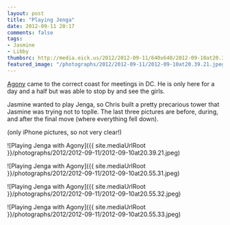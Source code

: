 ```yaml
---
layout: post
title: "Playing Jenga"
date: 2012-09-11 20:17
comments: false
tags: 
- Jasmine
- Libby
thumbsrc: http://media.eick.us/2012/2012-09-11/640x640/2012-09-10at20.39.21.jpeg
featured_image: "/photographs/2012/2012-09-11/2012-09-10at20.39.21.jpeg"
---
```

[Agony](/blog/2012/08/28/agony-in-virginia/) came to the correct coast for meetings in DC.  He is only here for a day and a half but was able to stop by and see the girls.

Jasmine wanted to play Jenga, so Chris built a pretty precarious tower that Jasmine was trying not to toplle.  The last three pictures are before, during, and after the final move (where everything fell down).

(only iPhone pictures, so not very clear!)

![Playing Jenga with Agony]({{ site.mediaUrlRoot }}/photographs/2012/2012-09-11/2012-09-10at20.39.21.jpeg)

![Playing Jenga with Agony]({{ site.mediaUrlRoot }}/photographs/2012/2012-09-11/2012-09-10at20.55.31.jpeg)

![Playing Jenga with Agony]({{ site.mediaUrlRoot }}/photographs/2012/2012-09-11/2012-09-10at20.55.32.jpeg)

![Playing Jenga with Agony]({{ site.mediaUrlRoot }}/photographs/2012/2012-09-11/2012-09-10at20.55.33.jpeg)


